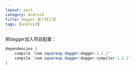 ```yaml
---
layout: post
category: Android
title: dagger 是个好工具
tags: [android]
---
```


把dagger加入项目配置：


```java
dependencies {
    compile 'com.squareup.dagger:dagger:1.2.1'
    compile 'com.squareup.dagger:dagger-compiler:1.2.1'
}
```

